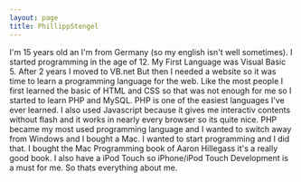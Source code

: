 ```yaml
---
layout: page
title: PhillippStengel
---
```


I'm 15 years old an I'm from Germany (so my english isn't well sometimes). I started programming in the age of 12. My First Language was Visual Basic 5. After 2 years I moved to VB.net
But then I needed a website so it was time to learn a programming language for the web. Like the most people I first learned the basic of HTML and CSS so that was not enough for me so I started to learn PHP and MySQL. PHP is one of the easiest languages I've ever learned. I also used Javascript because it gives me interactiv contents without flash and it works in nearly every browser so its quite nice. PHP became my most used programming language and I wanted to switch away from Windows and I bought a Mac. I wanted to start programming and I did that. I bought the Mac Programming book of Aaron Hillegass it's a really good book. I also have a iPod Touch so iPhone/iPod Touch Development is a must for me. So thats everything about me.

